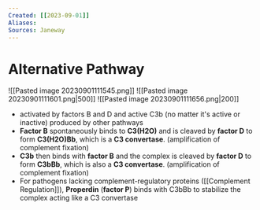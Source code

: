 ```yaml
---
Created: [[2023-09-01]]
Aliases: 
Sources: Janeway
---
```

# Alternative Pathway
![[Pasted image 20230901111545.png]]
![[Pasted image 20230901111601.png|500]]
![[Pasted image 20230901111656.png|200]]

- activated by factors B and D and active C3b (no matter it's active or inactive) produced by other pathways
- **Factor B** spontaneously binds to **C3(H2O)** and is cleaved by **factor D** to form **C3(H2O)Bb**, which is a **C3 convertase**. (amplification of complement fixation)
- **C3b** then binds with **factor B** and the complex is cleaved by **factor D** to form **C3bBb**, which is also a **C3 convertase**. (amplification of complement fixation)
- For pathogens lacking complement-regulatory proteins ([[Complement Regulation]]), **Properdin** (**factor P**) binds with C3bBb to stabilize the complex acting like a C3 convertase
